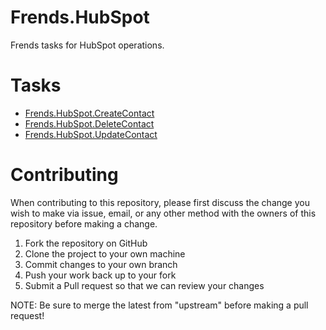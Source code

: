 # Frends.HubSpot

Frends tasks for HubSpot operations.

# Tasks

- [Frends.HubSpot.CreateContact](Frends.HubSpot.CreateContact/README.md)
- [Frends.HubSpot.DeleteContact](Frends.HubSpot.DeleteContact/README.md)
- [Frends.HubSpot.UpdateContact](Frends.HubSpot.UpdateContact/README.md)

# Contributing
When contributing to this repository, please first discuss the change you wish to make via issue, email, or any other method with the owners of this repository before making a change.

1. Fork the repository on GitHub
2. Clone the project to your own machine
3. Commit changes to your own branch
4. Push your work back up to your fork
5. Submit a Pull request so that we can review your changes

NOTE: Be sure to merge the latest from "upstream" before making a pull request!